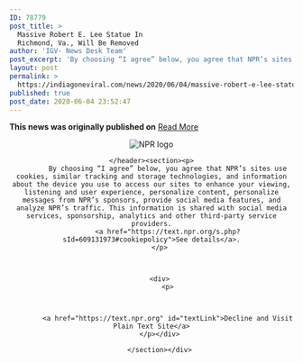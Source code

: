 ```yaml
---
ID: 78779
post_title: >
  Massive Robert E. Lee Statue In
  Richmond, Va., Will Be Removed
author: 'IGV- News Desk Team'
post_excerpt: 'By choosing “I agree” below, you agree that NPR’s sites use cookies, similar tracking and storage technologies, and information about the device you use to access our sites to enhance your viewing, listening and user experience, personalize content, personalize messages from NPR’s sponsors, provide social media features, and analyze NPR’s traffic. This information is shared&hellip;'
layout: post
permalink: >
  https://indiagoneviral.com/news/2020/06/04/massive-robert-e-lee-statue-in-richmond-va-will-be-removed/78779/india-gone-viral/
published: true
post_date: 2020-06-04 23:52:47
---
```

<b>This news was originally published on</b> <a href="https://www.npr.org/2020/06/04/869519175/massive-robert-e-lee-statue-in-richmond-va-will-be-removed" class="button purchase" rel="nofollow noopener noreferrer" target="_blank">Read More</a> <br/><div id="content"><header role="banner"><img alt="NPR logo" src="https://media.npr.org/chrome_svg/npr-logo.svg"></img>

        
    </header><section><p>
            By choosing “I agree” below, you agree that NPR’s sites use cookies, similar tracking and storage technologies, and information about the device you use to access our sites to enhance your viewing, listening and user experience, personalize content, personalize messages from NPR’s sponsors, provide social media features, and analyze NPR’s traffic. This information is shared with social media services, sponsorship, analytics and other third-party service providers.
            <a href="https://text.npr.org/s.php?sId=609131973#cookiepolicy">See details</a>.
        </p>

        

        <div>
            <p>

            

            <a href="https://text.npr.org" id="textLink">Decline and Visit Plain Text Site</a>
        </p></div>

        </section></div>